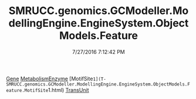 ﻿---
title: SMRUCC.genomics.GCModeller.ModellingEngine.EngineSystem.ObjectModels.Feature
date: 7/27/2016 7:12:42 PM
---

[Gene](T-SMRUCC.genomics.GCModeller.ModellingEngine.EngineSystem.ObjectModels.Feature.Gene.html)
[MetabolismEnzyme](T-SMRUCC.genomics.GCModeller.ModellingEngine.EngineSystem.ObjectModels.Feature.MetabolismEnzyme.html)
[MotifSite`1](T-SMRUCC.genomics.GCModeller.ModellingEngine.EngineSystem.ObjectModels.Feature.MotifSite`1.html)
[TransUnit](T-SMRUCC.genomics.GCModeller.ModellingEngine.EngineSystem.ObjectModels.Feature.TransUnit.html)
